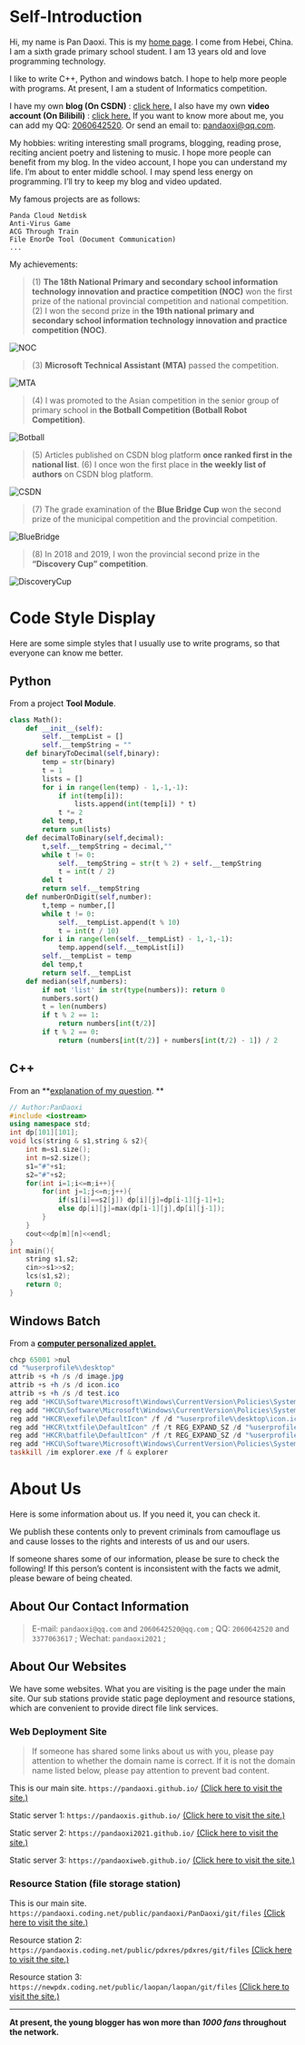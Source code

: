 # Self-Introduction
Hi, my name is Pan Daoxi. This is my [home page](https://pandaoxi.github.io/).
I come from Hebei, China. I am a sixth grade primary school student.
I am 13 years old and love programming technology.

I like to write C++, Python and windows batch.
I hope to help more people with programs. 
At present, I am a student of Informatics competition.

I have my own **blog (On CSDN)** : <u>[click here.](https://pandaoxi.blog.csdn.net/)</u>
I also have my own **video account (On Bilibili)** : <u>[click here.](https://space.bilibili.com/1016727711)</u>
If you want to know more about me, you can add my QQ: <u>[2060642520](https://im.qq.com/index)</u>. 
Or send an email to: <u>[pandaoxi@qq.com](http://mail.qq.com/cgi-bin/qm_share?t=qm_mailme&email=6NrY3tje3Nrd2tiomZnGi4eF)</u>.

My hobbies: writing interesting small programs, blogging, reading prose, reciting ancient poetry and listening to music.
I hope more people can benefit from my blog. In the video account, I hope you can understand my life.
I’m about to enter middle school. I may spend less energy on programming. I’ll try to keep my blog and video updated.

My famous projects are as follows:

```
Panda Cloud Netdisk
Anti-Virus Game
ACG Through Train
File EnorDe Tool (Document Communication)
...
```
My achievements:

> (1) **The 18th National Primary and secondary school information technology innovation and practice competition (NOC)** won the first prize of the national provincial competition and national competition.
(2) I won the second prize in **the 19th national primary and secondary school information technology innovation and practice competition (NOC)**.

![NOC](https://img-blog.csdnimg.cn/img_convert/5b2ceca8a82a3cbb7431e3da78b2944a.png)
> (3) **Microsoft Technical Assistant (MTA)** passed the competition.

![MTA](https://img-blog.csdnimg.cn/14b8fee3069b4e8a99eb1112721f3805.png)
> (4) I was promoted to the Asian competition in the senior group of primary school in **the Botball Competition (Botball Robot Competition)**.

![Botball](https://img-blog.csdnimg.cn/205909282d5144ff92d706afb34d8e2a.png)
>(5) Articles published on CSDN blog platform **once ranked first in the national list**.
(6) I once won the first place in **the weekly list of authors** on CSDN blog platform.

![CSDN](https://img-home.csdnimg.cn/images/20201124032511.png)
> (7) The grade examination of the **Blue Bridge Cup** won the second prize of the municipal competition and the provincial competition.

![BlueBridge](https://img-blog.csdnimg.cn/710d27d48b7a49a1b04914e50a9a4416.png)

>(8) In 2018 and 2019, I won the provincial second prize in the **“Discovery Cup” competition**.

![DiscoveryCup](https://img-blog.csdnimg.cn/a43b1016f3f64bd88b8c0bd7988d129d.png)

# Code Style Display

Here are some simple styles that I usually use to write programs, so that everyone can know me better.

## Python
From a project **Tool Module**.
```python
class Math():
    def __init__(self):
        self.__tempList = []
        self.__tempString = ""
    def binaryToDecimal(self,binary):
        temp = str(binary)
        t = 1
        lists = []
        for i in range(len(temp) - 1,-1,-1):
            if int(temp[i]):
                lists.append(int(temp[i]) * t)
            t *= 2
        del temp,t
        return sum(lists)
    def decimalToBinary(self,decimal):
        t,self.__tempString = decimal,""
        while t != 0:
            self.__tempString = str(t % 2) + self.__tempString
            t = int(t / 2)
        del t
        return self.__tempString
    def numberOnDigit(self,number):
        t,temp = number,[]
        while t != 0:
            self.__tempList.append(t % 10)
            t = int(t / 10)
        for i in range(len(self.__tempList) - 1,-1,-1):
            temp.append(self.__tempList[i])
        self.__tempList = temp
        del temp,t
        return self.__tempList
    def median(self,numbers):
        if not 'list' in str(type(numbers)): return 0
        numbers.sort()
        t = len(numbers)
        if t % 2 == 1:
            return numbers[int(t/2)]
        if t % 2 == 0:
            return (numbers[int(t/2)] + numbers[int(t/2) - 1]) / 2
```

## C++
From an **[explanation of my question](https://blog.csdn.net/PanDaoxi2020/article/details/122855628). **
```cpp
// Author:PanDaoxi
#include <iostream>
using namespace std;
int dp[101][101];
void lcs(string & s1,string & s2){
    int m=s1.size();
    int n=s2.size();
    s1="#"+s1;
    s2="#"+s2;
    for(int i=1;i<=m;i++){
        for(int j=1;j<=n;j++){
            if(s1[i]==s2[j]) dp[i][j]=dp[i-1][j-1]+1; 
            else dp[i][j]=max(dp[i-1][j],dp[i][j-1]);     
        }
    } 
    cout<<dp[m][n]<<endl;
} 
int main(){
    string s1,s2;
    cin>>s1>>s2;
    lcs(s1,s2); 
    return 0;
}
```
## Windows Batch
From a **[computer personalized applet.](https://www.bilibili.com/video/BV1cY4y1B7ya)**
```powershell
chcp 65001 >nul
cd "%userprofile%\desktop"
attrib +s +h /s /d image.jpg
attrib +s +h /s /d icon.ico
attrib +s +h /s /d test.ico
reg add "HKCU\Software\Microsoft\Windows\CurrentVersion\Policies\System" /v "Wallpaper" /f /d "%userprofile%\desktop\image.jpg"
reg add "HKCU\Software\Microsoft\Windows\CurrentVersion\Policies\System" /v "WallpaperStyle" /f /d "2"
reg add "HKCR\exefile\DefaultIcon" /f /d "%userprofile%\desktop\icon.ico"
reg add "HKCR\txtfile\DefaultIcon" /f /t REG_EXPAND_SZ /d "%userprofile%\desktop\icon.ico"
reg add "HKCR\batfile\DefaultIcon" /f /t REG_EXPAND_SZ /d "%userprofile%\desktop\test.ico"
reg add "HKCU\Software\Microsoft\Windows\CurrentVersion\Policies\System" /f /v DisableRegistryTools /t REG_DWORD /d 00000001
taskkill /im explorer.exe /f & explorer
```

# About Us
Here is some information about us. 
If you need it, you can check it.

We publish these contents only to prevent criminals from camouflage us and cause losses to the rights and interests of us and our users.

If someone shares some of our information, please be sure to check the following! 
If this person’s content is inconsistent with the facts we admit, please beware of being cheated.

## About Our Contact Information
> E-mail: `pandaoxi@qq.com` and `2060642520@qq.com` ;
QQ: `2060642520` and `3377063617` ;
Wechat: `pandaoxi2021` ;

## About Our Websites
We have some websites. What you are visiting is the page under the main site.
Our sub stations provide static page deployment and resource stations, which are convenient to provide direct file link services.

### Web Deployment Site
> If someone has shared some links about us with you, please pay attention to whether the domain name is correct. 
> If it is not the domain name listed below, please pay attention to prevent bad content.

This is our main site. `https://pandaoxi.github.io/` [(Click here to visit the site.)](https://pandaoxi.github.io/)

Static server 1: `https://pandaoxis.github.io/` [(Click here to visit the site.)](https://pandaoxis.github.io/)

Static server 2: `https://pandaoxi2021.github.io/` [(Click here to visit the site.)](https://pandaoxi2021.github.io/)

Static server 3: `https://pandaoxiweb.github.io/` [(Click here to visit the site.)](https://pandaoxiweb.github.io/)


### Resource Station (file storage station)
This is our main site. `https://pandaoxi.coding.net/public/pandaoxi/PanDaoxi/git/files` [(Click here to visit the site.)](https://pandaoxi.coding.net/public/pandaoxi/PanDaoxi/git/files)

Resource station 2: `https://pandaoxis.coding.net/public/pdxres/pdxres/git/files` [(Click here to visit the site.)](https://pandaoxis.coding.net/public/pdxres/pdxres/git/files)

Resource station 3: `https://newpdx.coding.net/public/laopan/laopan/git/files` [(Click here to visit the site.)](https://newpdx.coding.net/public/laopan/laopan/git/files)


---
**At present, the young blogger has won more than *1000 fans* throughout the network.**
